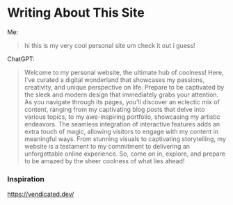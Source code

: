 # Writing About This Site

Me:
> hi this is my very cool personal site um check it out i guess!

ChatGPT:
> Welcome to my personal website, the ultimate hub of coolness! Here, I've curated a digital wonderland that showcases my passions, creativity, and unique perspective on life. Prepare to be captivated by the sleek and modern design that immediately grabs your attention. As you navigate through its pages, you'll discover an eclectic mix of content, ranging from my captivating blog posts that delve into various topics, to my awe-inspiring portfolio, showcasing my artistic endeavors. The seamless integration of interactive features adds an extra touch of magic, allowing visitors to engage with my content in meaningful ways. From stunning visuals to captivating storytelling, my website is a testament to my commitment to delivering an unforgettable online experience. So, come on in, explore, and prepare to be amazed by the sheer coolness of what lies ahead!

### Inspiration
https://vendicated.dev/